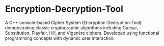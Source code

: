 # Encryption-Decryption-Tool
A C++ console-based Cipher System (Encryption-Decryption-Tool) demonstrating classic cryptographic algorithms including Caesar, Substitution, Playfair, Hill, and Vigenère ciphers. Developed using functional programming concepts with dynamic user interaction.
